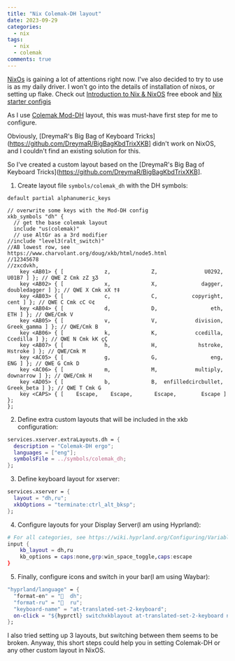 ```yaml
---
title: "Nix Colemak-DH layout"
date: 2023-09-29
categories:
  - nix
tags:
  - nix
  - colemak
comments: true
---
```


[NixOs](https://nixos.org/) is gaining a lot of attentions right now.
I've also decided to try to use is as my daily driver. I won't go into
the details of installation of nixos, or setting up flake. Check out
[Introduction to Nix & NixOS](https://nixos-and-flakes.thiscute.world/introduction/)
free ebook and [Nix starter configis](https://github.com/Misterio77/nix-starter-configs)

As I use [Colemak Mod-DH](https://colemakmods.github.io/mod-dh/) layout, this
was must-have first step for me to configure.

Obviously, [DreymaR's Big Bag of Keyboard
Tricks](https://github.com/DreymaR/BigBagKbdTrixXKB] didn't work on NixOS, and
I couldn't find an existing solution for this.

So I've created a custom layout based on the [DreymaR's Big Bag of Keyboard
Tricks](https://github.com/DreymaR/BigBagKbdTrixXKB].


1. Create layout file `symbols/colemak_dh` with the DH symbols:

  ```text
  default partial alphanumeric_keys

  // overwrite some keys with the Mod-DH config
  xkb_symbols "dh" {
    // get the base colemak layout
    include "us(colemak)"
    // use AltGr as a 3rd modifier
  //include "level3(ralt_switch)"
  //AB lowest row, see https://www.charvolant.org/doug/xkb/html/node5.html
  //12345678
  //zxcdvkh,
      key <AB01> { [             z,             Z,               U0292,               U01B7 ] }; // QWE Z Cmk zZ ʒƷ
      key <AB02> { [             x,             X,              dagger,        doubledagger ] }; // QWE X Cmk xX †‡
      key <AB03> { [             c,             C,           copyright,                cent ] }; // QWE C Cmk cC ©¢
      key <AB04> { [             d,             D,                 eth,                 ETH ] }; // QWE/Cmk V
      key <AB05> { [             v,             V,            division,         Greek_gamma ] }; // QWE/Cmk B
      key <AB06> { [             k,             K,            ccedilla,            Ccedilla ] }; // QWE N Cmk kK çÇ
      key <AB07> { [             h,             H,             hstroke,             Hstroke ] }; // QWE/Cmk M
      key <AC05> { [             g,             G,                 eng,                 ENG ] }; // QWE G Cmk D
      key <AC06> { [             m,             M,            multiply,           downarrow ] }; // QWE/Cmk H
      key <AD05> { [             b,             B,  enfilledcircbullet,          Greek_beta ] }; // QWE T Cmk G
      key <CAPS> { [    Escape,    Escape,       Escape,        Escape ] };
  };
  ```

2. Define extra custom layouts that will be included in the xkb configuration:

  ```nix
  services.xserver.extraLayouts.dh = {
    description = "Colemak-DH ergo";
    languages = ["eng"];
    symbolsFile = ../symbols/colemak_dh;
  };
  ```

3. Define keyboard layout for xserver:

  ```nix
  services.xserver = {
    layout = "dh,ru";
    xkbOptions = "terminate:ctrl_alt_bksp";
  };
  ```

4. Configure layouts for your Display Server(I am using Hyprland):

  ```nix
# For all categories, see https://wiki.hyprland.org/Configuring/Variables/
  input {
      kb_layout = dh,ru
      kb_options = caps:none,grp:win_space_toggle,caps:escape
  }
  ```

5. Finally, configure icons and switch in your bar(I am using Waybar):

  ```nix
  "hyprland/language" = {
    "format-en" = "  dh";
    "format-ru" = "  ru";
    "keyboard-name" = "at-translated-set-2-keyboard";
    on-click = "${hyprctl} switchxkblayout at-translated-set-2-keyboard next";
  };
  ```

I also tried setting up 3 layouts, but switching between them seems to be broken.
Anyway, this short steps could help you in setting Colemak-DH or any other custom
layout in NixOS.
